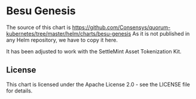 # Besu Genesis

The source of this chart is
https://github.com/Consensys/quorum-kubernetes/tree/master/helm/charts/besu-genesis
As it is not published in any Helm repository, we have to copy it here.

It has been adjusted to work with the SettleMint Asset Tokenization Kit.

## License

This chart is licensed under the Apache License 2.0 - see the LICENSE file for
details.
